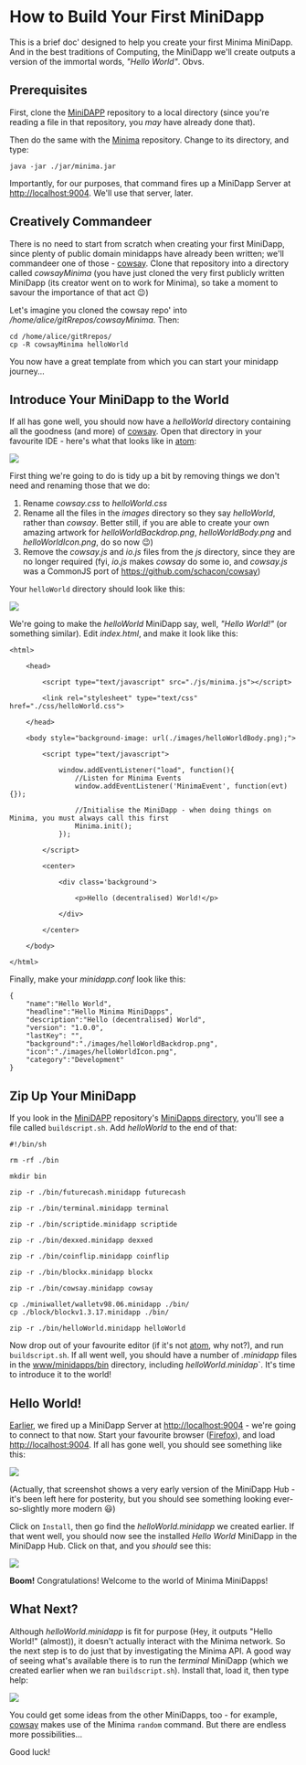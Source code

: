 # How to Build Your First MiniDapp

This is a brief doc' designed to help you create your first Minima MiniDapp. And in the best traditions of Computing, the MiniDapp we'll create outputs a version of the immortal words, _"Hello World"_. Obvs.

## Prerequisites

First, clone the [MiniDAPP](https://github.com/minima-global/MiniDAPP) repository to a local directory (since you're reading a file in that repository, you _may_ have already done that).

Then do the same with the [Minima](https://github.com/minima-global/Minima) repository. Change to its directory, and type:

````
java -jar ./jar/minima.jar
````

Importantly, for our purposes, that command fires up a MiniDapp Server at [http://localhost:9004](http://localhost:9004). We'll use that server, later.

## Creatively Commandeer

There is no need to start from scratch when creating your first MiniDapp, since plenty of public domain minidapps have already been written; we'll commandeer one of those - [cowsay](https://github.com/glowkeeper/cowsayMinima). Clone that repository into a directory called _cowsayMinima_ (you have just cloned the very first publicly written MiniDapp (its creator went on to work for Minima), so take a moment to savour the importance of that act &#128521;)

Let's imagine you cloned the cowsay repo' into _/home/alice/gitRrepos/cowsayMinima_. Then:

```
cd /home/alice/gitRrepos/
cp -R cowsayMinima helloWorld
```

You now have a great template from which you can start your minidapp journey...

## Introduce Your MiniDapp to the World

If all has gone well, you should now have a _helloWorld_ directory containing all the goodness (and more) of [cowsay](https://github.com/glowkeeper/cowsayMinima). Open that directory in your favourite IDE - here's what that looks like in [atom](https://atom.io/):

![](./images/helloWorld.png)

First thing we're going to do is tidy up a bit by removing things we don't need and renaming those that we do:

1. Rename _cowsay.css_ to _helloWorld.css_
2. Rename all the files in the _images_ directory so they say _helloWorld_, rather than _cowsay_. Better still, if you are able to create your own amazing artwork for _helloWorldBackdrop.png_, _helloWorldBody.png_ and _helloWorldIcon.png_, do so now &#128521;)
3. Remove the _cowsay.js_ and _io.js_ files from the _js_ directory, since they are no longer required (fyi, _io.js_ makes _cowsay_ do some io, and _cowsay.js_ was a CommonJS port of https://github.com/schacon/cowsay)

Your `helloWorld` directory should look like this:

![](./images/hellowWorldCleanup.png)

We're going to make the _helloWorld_ MiniDapp say, well, _"Hello World!"_ (or something similar). Edit _index.html_, and make it look like this:

```
<html>

	<head>

		<script type="text/javascript" src="./js/minima.js"></script>

		<link rel="stylesheet" type="text/css" href="./css/helloWorld.css">

	</head>

	<body style="background-image: url(./images/helloWorldBody.png);">

		<script type="text/javascript">

			window.addEventListener("load", function(){
				//Listen for Minima Events
				window.addEventListener('MinimaEvent', function(evt) {});

				//Initialise the MiniDapp - when doing things on Minima, you must always call this first
				Minima.init();
			});

		</script>

		<center>

			<div class='background'>

				<p>Hello (decentralised) World!</p>

			</div>

		</center>

	</body>

</html>
```

Finally, make your _minidapp.conf_ look like this:

```
{
	"name":"Hello World",
	"headline":"Hello Minima MiniDapps",
	"description":"Hello (decentralised) World",
	"version": "1.0.0",
	"lastKey": "",
	"background":"./images/helloWorldBackdrop.png",
	"icon":"./images/helloWorldIcon.png",
	"category":"Development"
}
```

## Zip Up Your MiniDapp

If you look in the [MiniDAPP](https://github.com/minima-global/MiniDAPP) repository's [MiniDapps directory](../www/minidapps/), you'll see a file called `buildscript.sh`. Add _helloWorld_ to the end of that:

```
#!/bin/sh

rm -rf ./bin

mkdir bin

zip -r ./bin/futurecash.minidapp futurecash

zip -r ./bin/terminal.minidapp terminal

zip -r ./bin/scriptide.minidapp scriptide

zip -r ./bin/dexxed.minidapp dexxed

zip -r ./bin/coinflip.minidapp coinflip

zip -r ./bin/blockx.minidapp blockx

zip -r ./bin/cowsay.minidapp cowsay

cp ./miniwallet/walletv98.06.minidapp ./bin/
cp ./block/blockv1.3.17.minidapp ./bin/

zip -r ./bin/helloWorld.minidapp helloWorld
```

Now drop out of your favourite editor (if it's not [atom](https://atom.io/), why not?), and run `buildscript.sh`. If all went well, you should have a number of _.minidapp_ files in the [www/minidapps/bin](../www/minidapps/bin) directory, including _helloWorld.minidap_`. It's time to introduce it to the world!

## Hello World!

[Earlier](#prerequisites), we fired up a MiniDapp Server at [http://localhost:9004](http://localhost:9004) - we're going to connect to that now. Start your favourite browser ([Firefox](https://www.mozilla.org/en-GB/firefox/new/)), and load [http://localhost:9004](http://localhost:9004). If all has gone well, you should see something like this:

![](./images/miniDappServer.png)

(Actually, that screenshot shows a very early version of the MiniDapp Hub - it's been left here for posterity, but you should see something looking ever-so-slightly more modern &#128515;)

Click on `Install`, then go find the _helloWorld.minidapp_ we created earlier. If that went well, you should now see the installed _Hello World_ MiniDapp in the MiniDapp Hub. Click on that, and you _should_ see this:

![](./images/helloDecentralisedWorld.png)

**Boom!** Congratulations! Welcome to the world of Minima MiniDapps!

## What Next?

Although _helloWorld.minidapp_ is fit for purpose (Hey, it outputs "Hello World!" (almost)), it doesn't actually interact with the Minima network. So the next step is to do just that by investigating the Minima API. A good way of seeing what's available there is to run the _terminal_ MiniDapp  (which we created earlier when we ran `buildscript.sh`). Install that, load it, then type help:

![](./images/helloWorldTerminal.png)

You could get some ideas from the other MiniDapps, too - for example, [cowsay](https://github.com/glowkeeper/MiFi/www/minidapps/cowsay) makes use of the Minima `random` command. But there are endless more possibilities...

Good luck!
